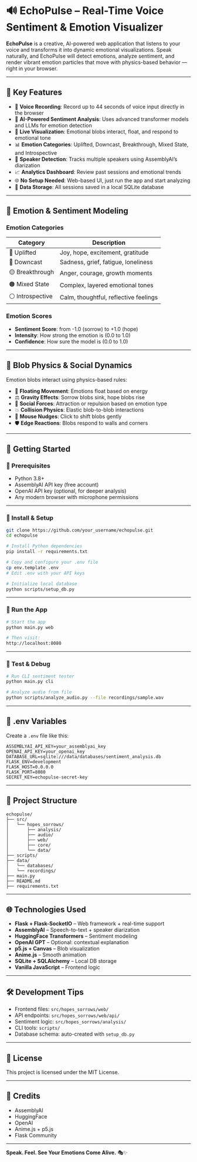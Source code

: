 # 🔊 EchoPulse – Real-Time Voice Sentiment & Emotion Visualizer

**EchoPulse** is a creative, AI-powered web application that listens to your voice and transforms it into dynamic emotional visualizations. Speak naturally, and EchoPulse will detect emotions, analyze sentiment, and render vibrant emotion particles that move with physics-based behavior — right in your browser.

---

## 🎯 Key Features

- 🎤 **Voice Recording**: Record up to 44 seconds of voice input directly in the browser  
- 🧠 **AI-Powered Sentiment Analysis**: Uses advanced transformer models and LLMs for emotion detection  
- 🎨 **Live Visualization**: Emotional blobs interact, float, and respond to emotional tone  
- 📊 **Emotion Categories**: Uplifted, Downcast, Breakthrough, Mixed State, and Introspective  
- 👥 **Speaker Detection**: Tracks multiple speakers using AssemblyAI’s diarization  
- 📈 **Analytics Dashboard**: Review past sessions and emotional trends  
- 🌐 **No Setup Needed**: Web-based UI, just run the app and start analyzing  
- 💾 **Data Storage**: All sessions saved in a local SQLite database  

---

## 🔬 Emotion & Sentiment Modeling

### Emotion Categories

| Category        | Description                                  |
|----------------|----------------------------------------------|
| 💚 Uplifted     | Joy, hope, excitement, gratitude             |
| 💙 Downcast     | Sadness, grief, fatigue, loneliness          |
| 🟡 Breakthrough | Anger, courage, growth moments               |
| 🟠 Mixed State  | Complex, layered emotional tones             |
| ⚪ Introspective| Calm, thoughtful, reflective feelings        |

### Emotion Scores

- **Sentiment Score**: from -1.0 (sorrow) to +1.0 (hope)  
- **Intensity**: How strong the emotion is (0.0 to 1.0)  
- **Confidence**: How sure the model is (0.0 to 1.0)  

---

## 🧠 Blob Physics & Social Dynamics

Emotion blobs interact using physics-based rules:

- 🌊 **Floating Movement**: Emotions float based on energy  
- ⚖️ **Gravity Effects**: Sorrow blobs sink, hope blobs rise  
- 🤝 **Social Forces**: Attraction or repulsion based on emotion type  
- 💥 **Collision Physics**: Elastic blob-to-blob interactions  
- 🎯 **Mouse Nudges**: Click to shift blobs gently  
- 🛡️ **Edge Reactions**: Blobs respond to walls and corners  

---

## 🚀 Getting Started

### 🔧 Prerequisites

- Python 3.8+
- AssemblyAI API key (free account)
- OpenAI API key (optional, for deeper analysis)
- Any modern browser with microphone permissions

---

### 🔁 Install & Setup

```bash
git clone https://github.com/your_username/echopulse.git
cd echopulse
```

```bash
# Install Python dependencies
pip install -r requirements.txt

# Copy and configure your .env file
cp env.template .env
# Edit .env with your API keys

# Initialize local database
python scripts/setup_db.py
```

---

### 🚦 Run the App

```bash
# Start the app
python main.py web

# Then visit:
http://localhost:8080
```

---

### 🧪 Test & Debug

```bash
# Run CLI sentiment tester
python main.py cli

# Analyze audio from file
python scripts/analyze_audio.py --file recordings/sample.wav
```

---

## 🔑 .env Variables

Create a `.env` file like this:

```env
ASSEMBLYAI_API_KEY=your_assemblyai_key
OPENAI_API_KEY=your_openai_key
DATABASE_URL=sqlite:///data/databases/sentiment_analysis.db
FLASK_ENV=development
FLASK_HOST=0.0.0.0
FLASK_PORT=8080
SECRET_KEY=echopulse-secret-key
```

---

## 📁 Project Structure

```
echopulse/
├── src/
│   └── hopes_sorrows/
│       ├── analysis/
│       ├── audio/
│       ├── web/
│       ├── core/
│       └── data/
├── scripts/
├── data/
│   └── databases/
│   └── recordings/
├── main.py
├── README.md
├── requirements.txt
```

---

## 🌐 Technologies Used

- **Flask + Flask-SocketIO** – Web framework + real-time support  
- **AssemblyAI** – Speech-to-text + speaker diarization  
- **HuggingFace Transformers** – Sentiment modeling  
- **OpenAI GPT** – Optional: contextual explanation  
- **p5.js + Canvas** – Blob visualization  
- **Anime.js** – Smooth animation  
- **SQLite + SQLAlchemy** – Local DB storage  
- **Vanilla JavaScript** – Frontend logic  

---

## 🛠️ Development Tips

- Frontend files: `src/hopes_sorrows/web/`  
- API endpoints: `src/hopes_sorrows/web/api/`  
- Sentiment logic: `src/hopes_sorrows/analysis/`  
- CLI tools: `scripts/`  
- Database schema: auto-created with `setup_db.py`  

---

## 📄 License

This project is licensed under the MIT License.

---

## 🙏 Credits

- AssemblyAI  
- HuggingFace  
- OpenAI  
- Anime.js + p5.js  
- Flask Community  

---

**Speak. Feel. See Your Emotions Come Alive.** 🎭✨
